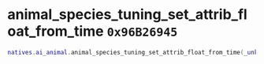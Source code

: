 # animal_species_tuning_set_attrib_float_from_time `0x96B26945`

```lua
natives.ai_animal.animal_species_tuning_set_attrib_float_from_time(_unk0 --[[ number ]], _unk1 --[[ number ]], _unk2 --[[ number ]], _unk3 --[[ number ]])
```